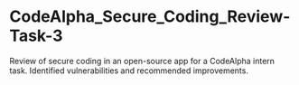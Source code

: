 # CodeAlpha_Secure_Coding_Review-Task-3
Review of secure coding in an open-source app for a CodeAlpha intern task. Identified vulnerabilities and recommended improvements. 

